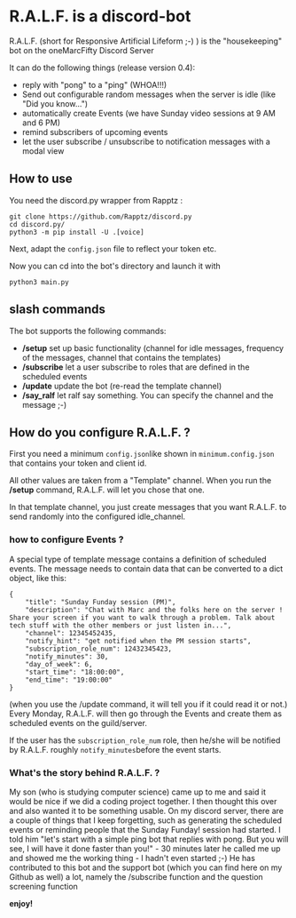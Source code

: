 # R.A.L.F. is a discord-bot

R.A.L.F. (short for Responsive Artificial Lifeform ;-) ) is the "housekeeping" bot on the oneMarcFifty Discord Server

It can do the following things (release version 0.4):

- reply with "pong" to a "ping" (WHOA!!!)
- Send out configurable random messages when the server is idle (like "Did you know...")
- automatically create Events (we have Sunday video sessions at 9 AM and 6 PM)
- remind subscribers of upcoming events
- let the user subscribe / unsubscribe to notification messages with a modal view

## How to use

You need the discord.py wrapper from Rapptz :

    git clone https://github.com/Rapptz/discord.py
    cd discord.py/
    python3 -m pip install -U .[voice]

Next, adapt the `config.json` file to reflect your token etc.

Now you can cd into the bot's directory and launch it with

    python3 main.py

## slash commands

The bot supports the following commands:
- **/setup** set up basic functionality (channel for idle messages, frequency of the messages, channel that contains the templates)
- **/subscribe** let a user subscribe to roles that are defined in the scheduled events
- **/update** update the bot (re-read the template channel)
- **/say_ralf** let ralf say something. You can specify the channel and the message ;-)

## How do you configure R.A.L.F. ?

First you need a minimum `config.json`like shown in `minimum.config.json` that contains your token and client id.

All other values are taken from a "Template" channel. When you run the **/setup** command, R.A.L.F. will let you chose that one.

In that template channel, you just create messages that you want R.A.L.F. to send randomly into the configured idle_channel.

### how to configure Events ?

A special type of template message contains a definition of scheduled events. The message needs to contain data that can be converted to a dict object, like this:

    {
        "title": "Sunday Funday session (PM)",
        "description": "Chat with Marc and the folks here on the server ! Share your screen if you want to walk through a problem. Talk about tech stuff with the other members or just listen in...",
        "channel": 12345452435,
        "notify_hint": "get notified when the PM session starts",
        "subscription_role_num": 12432345423,
        "notify_minutes": 30,
        "day_of_week": 6,
        "start_time": "18:00:00",
        "end_time": "19:00:00"
    } 

(when you use the /update command, it will tell you if it could read it or not.)
Every Monday, R.A.L.F. will then go through the Events and create them as scheduled events on the guild/server.

If the user has the `subscription_role_num` role, then he/she will be notified by R.A.L.F. roughly `notify_minutes`before the event starts.

### What's the story behind R.A.L.F. ?

My son (who is studying computer science) came up to me and said it would be nice if we did a coding project together. I then thought this over and also wanted it to be something usable. On my discord server, there are a couple of things that I keep forgetting, such as generating the scheduled events or reminding people that the Sunday Funday! session had started. I told him "let's start with a simple ping bot that replies with pong. But you will see, I will have it done faster than you!" - 30 minutes later he called me up and showed me the working thing - I hadn't even started ;-)
He has contributed to this bot and the support bot (which you can find here on my Github as well) a lot, namely the /subscribe function and the question screening function

**enjoy!**
